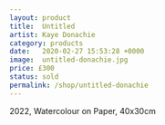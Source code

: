 ```yaml
---
layout: product
title:  Untitled
artist: Kaye Donachie
category: products
date:   2020-02-27 15:53:28 +0000
image:  untitled-donachie.jpg
price: £300
status: sold
permalink: /shop/untitled-donachie
---
```

2022, Watercolour on Paper, 40x30cm
